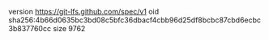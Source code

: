 version https://git-lfs.github.com/spec/v1
oid sha256:4b66d0635bc3bd08c5bfc36dbacf4cbb96d25df8bcbc87cbd6ecbc3b837760cc
size 9762
